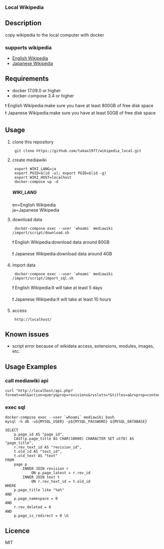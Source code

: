 ### Local Wikipedia

## Description
copy wikipedia to the local computer with docker

### supports wikipedia
- [English Wikipedia](https://en.wikipedia.org)  
- [Japanese Wikipedia](https://ja.wikipedia.org)

## Requirements
- docker 17.09.0 or higher
- docker-compose 3.4 or higher

:exclamation:
English Wikipedia:make sure you have at least 800GB of free disk space  
:exclamation:
Japanese Wikipedia:make sure you have at least 50GB of free disk space

## Usage
1. clone this repository

        git clone https://github.com/takax1977/wikipedia_local.git

2. create mediawiki

        export WIKI_LANG=ja
        export PUID=$(id -u); export PGID=$(id -g)
        export WIKI_HOST=localhost
        docker-compose up -d

     ##### WIKI_LANG
    en=English Wikipedia  
    ja=Japanese Wikipedia


3. download data

        docker-compose exec --user `whoami` mediawiki /import/script/download.sh

    :exclamation:
    English Wikipedia:download data around 80GB

    :exclamation:
    Japanese Wikipedia:download data around 4GB

4. import data

        docker-compose exec --user `whoami` mediawiki /import/script/import_sql.sh

    :exclamation:
    English Wikipedia:It will take at least 5 days

    :exclamation:
    Japanese Wikipedia:It will take at least 10 hours

5. access

        http://localhost/

## Known issues

- script error because of wikidata access, extensions, modules, images, etc.

## Usage Examples
### call mediawiki api
    curl "http://localhost/api.php?format=xml&action=query&prop=revisions&rvslots=*&titles=a&rvprop=content"

### exec sql
    docker-compose exec --user `whoami` mediawiki bash
    mysql -h db -u${MYSQL_USER} -p${MYSQL_PASSWORD} ${MYSQL_DATABASE}

    SELECT
        p.page_id AS "page_id",
        CAST(p.page_title AS CHAR(10000) CHARACTER SET utf8) AS "page_title",
        r.rev_text_id AS "revision_id",
        t.old_id AS "text_id",
        t.old_text AS "text"
    FROM
        page p
            INNER JOIN revision r
                ON p.page_latest = r.rev_id
            INNER JOIN text t
                ON r.rev_text_id = t.old_id
    WHERE
        p.page_title like "%a%"
    AND
        p.page_namespace = 0
    AND
        r.rev_deleted = 0
    AND
        p.page_is_redirect = 0 \G

## Licence

MIT
